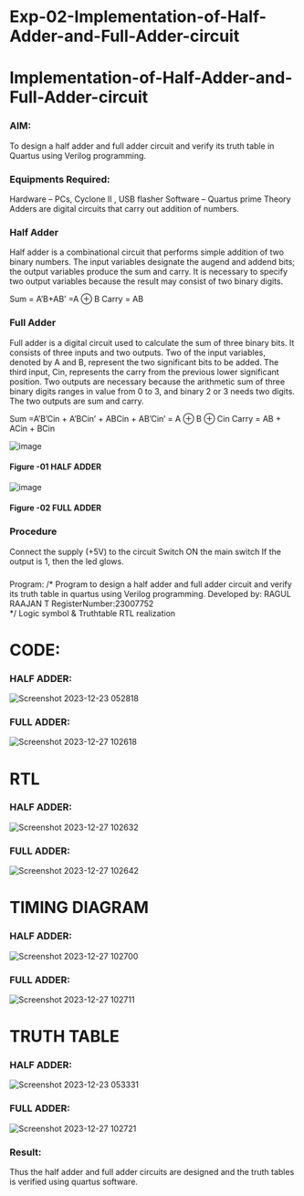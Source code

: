 # Exp-02-Implementation-of-Half-Adder-and-Full-Adder-circuit

# Implementation-of-Half-Adder-and-Full-Adder-circuit
### AIM:
To design a half adder and full adder circuit and verify its truth table in Quartus using Verilog programming.

### Equipments Required:
Hardware – PCs, Cyclone II , USB flasher
Software – Quartus prime
Theory
Adders are digital circuits that carry out addition of numbers.

### Half Adder
Half adder is a combinational circuit that performs simple addition of two binary numbers. The input variables designate the augend and addend bits; the output variables produce the sum and carry. It is necessary to specify two output variables because the result may consist of two binary digits.

Sum = A’B+AB’ =A ⊕ B Carry = AB

### Full Adder
Full adder is a digital circuit used to calculate the sum of three binary bits. It consists of three inputs and two outputs. Two of the input variables, denoted by A and B, represent the two significant bits to be added. The third input, Cin, represents the carry from the previous lower significant position. Two outputs are necessary because the arithmetic sum of three binary digits ranges in value from 0 to 3, and binary 2 or 3 needs two digits. The two outputs are sum and carry.

Sum =A’B’Cin + A’BCin’ + ABCin + AB’Cin’ = A ⊕ B ⊕ Cin Carry = AB + ACin + BCin

 ![image](https://user-images.githubusercontent.com/36288975/163552156-a13e5a56-c638-4110-97d9-8896907c8d25.png)

#### Figure -01 HALF ADDER 


![image](https://user-images.githubusercontent.com/36288975/163552057-b3547877-6d07-45b4-b7e0-bcfebfad9e1d.png)

#### Figure -02 FULL ADDER 

### Procedure

Connect the supply (+5V) to the circuit
Switch ON the main switch
If the output is 1, then the led glows.
### 
Program:
/*
Program to design a half adder and full adder circuit and verify its truth table in quartus using Verilog programming.
Developed by: RAGUL RAAJAN T
RegisterNumber:23007752  
*/
Logic symbol & Truthtable
RTL realization

# CODE:
 ### HALF ADDER:
![Screenshot 2023-12-23 052818](https://github.com/RAGULRAAJAN/DE.EXP.03/assets/147473144/2527e78b-0df8-4699-90a3-d06aebd6791b)
 ### FULL ADDER:
 ![Screenshot 2023-12-27 102618](https://github.com/RAGULRAAJAN/DE.EXP.03/assets/147473144/36689b1b-5686-4462-a1d9-ab93d328b0a6)

# RTL
 ### HALF ADDER:
![Screenshot 2023-12-27 102632](https://github.com/RAGULRAAJAN/DE.EXP.03/assets/147473144/8f9fc27a-8632-41bf-a809-aa5ca9977cb9)

 ### FULL ADDER:

![Screenshot 2023-12-27 102642](https://github.com/RAGULRAAJAN/DE.EXP.03/assets/147473144/7675d7dd-d09c-4ebc-bc84-93873b589b23)

# TIMING DIAGRAM
### HALF ADDER:
![Screenshot 2023-12-27 102700](https://github.com/RAGULRAAJAN/DE.EXP.03/assets/147473144/aea4f86a-6eea-442c-8010-6acb8ed5faf6)

### FULL ADDER:
![Screenshot 2023-12-27 102711](https://github.com/RAGULRAAJAN/DE.EXP.03/assets/147473144/be5e94ff-7acb-49f6-bfd5-6287efdfb308)
 
# TRUTH TABLE 
### HALF ADDER:
![Screenshot 2023-12-23 053331](https://github.com/RAGULRAAJAN/DE.EXP.03/assets/147473144/c683c93a-01a4-430f-85a7-8c0eb4036fd1)

### FULL ADDER:
![Screenshot 2023-12-27 102721](https://github.com/RAGULRAAJAN/DE.EXP.03/assets/147473144/a87f410d-2042-417e-81ff-927a9f77edb3)

### Result:
Thus the half adder and full adder circuits are designed and the truth tables is verified using quartus software.
